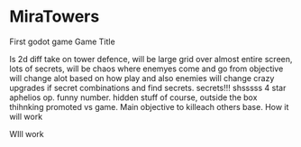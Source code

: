 # MiraTowers
 First godot game
 Game Title

Is 2d diff take on tower defence, will be large grid over almost entire screen, lots of secrets, will be chaos where enemyes come and go from objective will change alot based on how play and also enemies will change crazy upgrades if secret combinations and find secrets.
secrets!!! shsssss
4 star aphelios op. funny number. hidden stuff of course, outside the box thihnking promoted vs game. Main objective to killeach others base.
How it will work

WIll work 
